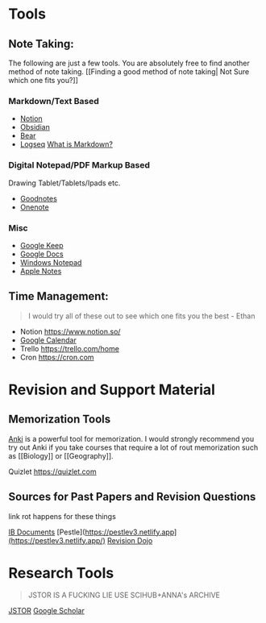 # Tools
## Note Taking:
The following are just a few tools. You are absolutely free to find another method of note taking. [[Finding a good method of note taking| Not Sure which one fits you?]]
### Markdown/Text Based
- [Notion](https://www.notion.so/) 
- [Obsidian](https://obsidian.md/)
- [Bear](https://bear.app/)
- [Logseq](https://logseq.com/)
[What is Markdown?](https://www.markdownguide.org/getting-started/)

### Digital Notepad/PDF Markup Based
Drawing Tablet/Tablets/Ipads etc.
- [Goodnotes](https://www.goodnotes.com/)
- [Onenote](https://www.onenote.com/)
### Misc
- [Google Keep](https://keep.google.com/)
- [Google Docs](https://docs.google.com/)
- [Windows Notepad](https://apps.microsoft.com/detail/9MSMLRH6LZF3?hl=en-us&gl=US)
- [Apple Notes](https://www.icloud.com/notes)
## Time Management:
> I would try all of these out to see which one fits you the best - Ethan
- Notion https://www.notion.so/
- [Google Calendar](https://calendar.google.com)
- Trello https://trello.com/home
- Cron https://cron.com
# Revision and Support Material
## Memorization Tools
[Anki](https://apps.ankiweb.net) is a powerful tool for memorization. I would strongly recommend you try out Anki if you take courses that require a lot of rout memorization such as [[Biology]] or [[Geography]]. 

Quizlet https://quizlet.com

## Sources for Past Papers and Revision Questions

link rot happens for these things

[IB Documents](https://dl.ibdocs.re/)
[Pestle](https://pestlev3.netlify.app](https://pestlev3.netlify.app/)
[Revision Dojo](https://www.revisiondojo.com/)
# Research Tools

> JSTOR IS A FUCKING LIE USE SCIHUB+ANNA's ARCHIVE

[JSTOR](https://www.jstor.org/)
[Google Scholar](https://scholar.google.ca/)